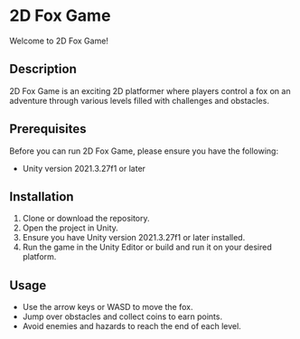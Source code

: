 # 2D Fox Game

Welcome to 2D Fox Game!

## Description
2D Fox Game is an exciting 2D platformer where players control a fox on an adventure through various levels filled with challenges and obstacles. 

## Prerequisites
Before you can run 2D Fox Game, please ensure you have the following:
- Unity version 2021.3.27f1 or later

## Installation
1. Clone or download the repository.
2. Open the project in Unity.
3. Ensure you have Unity version 2021.3.27f1 or later installed.
4. Run the game in the Unity Editor or build and run it on your desired platform.

## Usage
- Use the arrow keys or WASD to move the fox.
- Jump over obstacles and collect coins to earn points.
- Avoid enemies and hazards to reach the end of each level.

